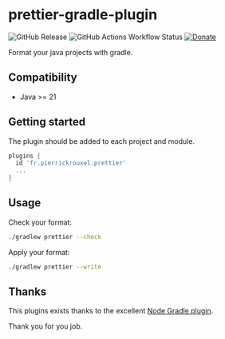 # prettier-gradle-plugin

![GitHub Release](https://img.shields.io/github/v/release/pierrickrouxel/prettier-gradle-plugin)
![GitHub Actions Workflow Status](https://img.shields.io/github/actions/workflow/status/pierrickrouxel/prettier-gradle-plugin/build.yaml)
[![Donate](https://img.shields.io/badge/donate-buy%20me%20a%20coffee-yellow?logo=buy-me-a-coffee)](https://www.buymeacoffee.com/pierrickrouxel)

Format your java projects with gradle.

## Compatibility

- Java >= 21

## Getting started

The plugin should be added to each project and module.

```groovy
plugins {
  id 'fr.pierrickrouxel.prettier'
  ...
}
```

## Usage

Check your format:

```sh
./gradlew prettier --check
```

Apply your format:

```sh
./gradlew prettier --write
```

## Thanks

This plugins exists thanks to the excellent [Node Gradle plugin](https://github.com/node-gradle/gradle-node-plugin).

Thank you for you job.

